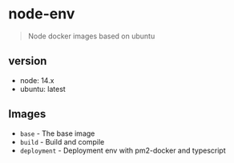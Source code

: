 # node-env

> Node docker images based on ubuntu

## version

- node: 14.x
- ubuntu: latest

## Images

- `base` - The base image
- `build` - Build and compile
- `deployment` - Deployment env with pm2-docker and typescript

